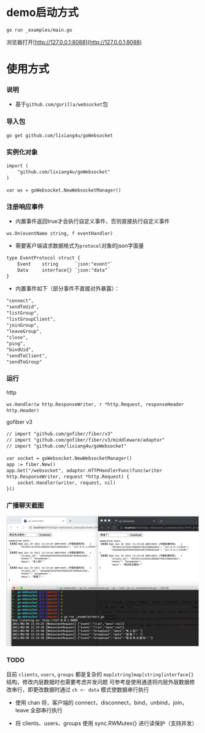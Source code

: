 # demo启动方式

```code
go run _examples/main.go
```

浏览器打开[http://127.0.0.1:8088](http://127.0.0.1:8088)

# 使用方式

### 说明
- 基于`github.com/gorilla/websocket`包

### 导入包
```code
go get github.com/lixiang4u/goWebsocket
```

### 实例化对象
```code
import (
	"github.com/lixiang4u/goWebsocket"
)

var ws = goWebsocket.NewWebsocketManager()
```

### 注册响应事件

- 内置事件返回true才会执行自定义事件，否则直接执行自定义事件

```code
ws.On(eventName string, f eventHandler)
```

- 需要客户端请求数据格式为`protocol`对象的json字面量
```code
type EventProtocol struct {
	Event    string      `json:"event"`
	Data     interface{} `json:"data"`
}
```

- 内置事件如下（部分事件不直接对外暴露）：
```code
"connect",
"sendToUid",
"listGroup",
"listGroupClient",
"joinGroup",
"leaveGroup",
"close",
"ping",
"bindUid",
"sendToClient",
"sendToGroup"
```

### 运行
http
```code
ws.Handler(w http.ResponseWriter, r *http.Request, responseHeader http.Header)
```

gofiber v3
```code
// import "github.com/gofiber/fiber/v3"
// import "github.com/gofiber/fiber/v3/middleware/adaptor"
// import "github.com/lixiang4u/goWebsocket"

var socket = goWebsocket.NewWebsocketManager()
app := fiber.New()
app.Get("/websocket", adaptor.HTTPHandlerFunc(func(writer http.ResponseWriter, request *http.Request) {
    socket.Handler(writer, request, nil)
}))
```

### 广播聊天截图


![markdown](https://raw.githubusercontent.com/lixiang4u/go-websocket/master/_examples/screenshot.png "markdown")


### TODO
目前 `clients`, `users`, `groups` 都是复杂的 `map[string]map[string]interface{}` 结构，修改内层数据时也需要考虑并发问题
可参考是使用通道将内层外层数据修改串行，即更改数据时通过 `ch <- data` 模式使数据串行执行


- 使用 chan 将，客户端的 connect，disconnect，bind，unbind，join，leave 全部串行执行

- 将 clients、users、groups 使用 sync.RWMutex{} 进行读保护（支持并发）

